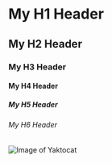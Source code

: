 # My H1 Header  
## My H2 Header  
### My H3 Header  
#### My H4 Header  
##### My H5 Header  
###### My H6 Header
![Image of Yaktocat](https://octodex.github.com/images/yaktocat.png)
